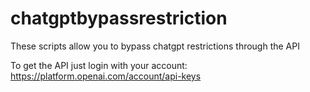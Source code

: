 # chatgptbypassrestriction
These scripts allow you to bypass chatgpt restrictions through the API

To get the API just login with your account: https://platform.openai.com/account/api-keys
